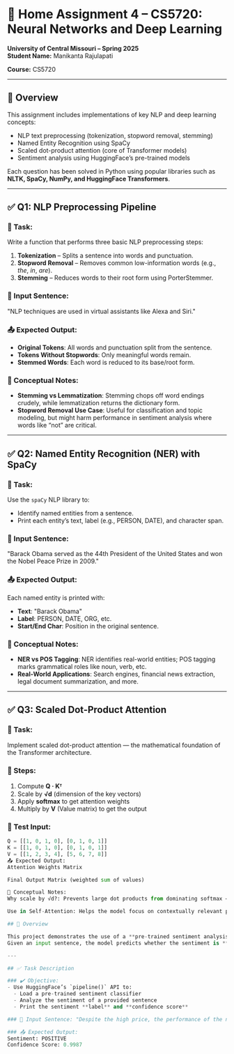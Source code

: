 # 🧠 Home Assignment 4 – CS5720: Neural Networks and Deep Learning  
**University of Central Missouri – Spring 2025**  
**Student Name:** Manikanta Rajulapati

**Course:** CS5720  


---

## 📌 Overview

This assignment includes implementations of key NLP and deep learning concepts:
- NLP text preprocessing (tokenization, stopword removal, stemming)
- Named Entity Recognition using SpaCy
- Scaled dot-product attention (core of Transformer models)
- Sentiment analysis using HuggingFace’s pre-trained models

Each question has been solved in Python using popular libraries such as **NLTK, SpaCy, NumPy, and HuggingFace Transformers**.

---

## ✅ Q1: NLP Preprocessing Pipeline

### 🔧 Task:
Write a function that performs three basic NLP preprocessing steps:
1. **Tokenization** – Splits a sentence into words and punctuation.
2. **Stopword Removal** – Removes common low-information words (e.g., *the*, *in*, *are*).
3. **Stemming** – Reduces words to their root form using PorterStemmer.

### 🧪 Input Sentence:
"NLP techniques are used in virtual assistants like Alexa and Siri."

### 📤 Expected Output:
- **Original Tokens**: All words and punctuation split from the sentence.
- **Tokens Without Stopwords**: Only meaningful words remain.
- **Stemmed Words**: Each word is reduced to its base/root form.

### 📘 Conceptual Notes:
- **Stemming vs Lemmatization**: Stemming chops off word endings crudely, while lemmatization returns the dictionary form.  
- **Stopword Removal Use Case**: Useful for classification and topic modeling, but might harm performance in sentiment analysis where words like “not” are critical.

---

## ✅ Q2: Named Entity Recognition (NER) with SpaCy

### 🔧 Task:
Use the `spaCy` NLP library to:
- Identify named entities from a sentence.
- Print each entity’s text, label (e.g., PERSON, DATE), and character span.

### 🧪 Input Sentence:
"Barack Obama served as the 44th President of the United States and won the Nobel Peace Prize in 2009."

### 📤 Expected Output:
Each named entity is printed with:
- **Text**: "Barack Obama"
- **Label**: PERSON, DATE, ORG, etc.
- **Start/End Char**: Position in the original sentence.

### 📘 Conceptual Notes:
- **NER vs POS Tagging**: NER identifies real-world entities; POS tagging marks grammatical roles like noun, verb, etc.
- **Real-World Applications**: Search engines, financial news extraction, legal document summarization, and more.

---

## ✅ Q3: Scaled Dot-Product Attention

### 🔧 Task:
Implement scaled dot-product attention — the mathematical foundation of the Transformer architecture.

### 📘 Steps:
1. Compute **Q · Kᵀ**
2. Scale by **√d** (dimension of the key vectors)
3. Apply **softmax** to get attention weights
4. Multiply by **V** (Value matrix) to get the output

### 🧪 Test Input:
```python
Q = [[1, 0, 1, 0], [0, 1, 0, 1]]
K = [[1, 0, 1, 0], [0, 1, 0, 1]]
V = [[1, 2, 3, 4], [5, 6, 7, 8]]
📤 Expected Output:
Attention Weights Matrix

Final Output Matrix (weighted sum of values)

📘 Conceptual Notes:
Why scale by √d?: Prevents large dot products from dominating softmax — improves numerical stability.

Use in Self-Attention: Helps the model focus on contextually relevant parts of the input.

## 📌 Overview

This project demonstrates the use of a **pre-trained sentiment analysis pipeline** from HuggingFace’s `transformers` library.  
Given an input sentence, the model predicts whether the sentiment is **positive** or **negative**, along with a **confidence score**.

---

## ✅ Task Description

### ✔️ Objective:
- Use HuggingFace’s `pipeline()` API to:
  - Load a pre-trained sentiment classifier
  - Analyze the sentiment of a provided sentence
  - Print the sentiment **label** and **confidence score**

### 🧪 Input Sentence: "Despite the high price, the performance of the new MacBook is outstanding."

### 📤 Expected Output:
Sentiment: POSITIVE
Confidence Score: 0.9987
